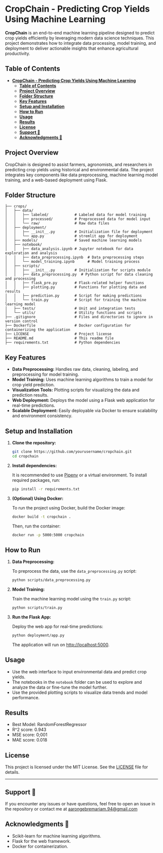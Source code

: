 # **CropChain - Predicting Crop Yields Using Machine Learning**

**CropChain** is an end-to-end machine learning pipeline designed to predict crop yields efficiently by leveraging modern data science techniques. This project demonstrates how to integrate data processing, model training, and deployment to deliver actionable insights that enhance agricultural productivity.

## **Table of Contents**

- [**CropChain - Predicting Crop Yields Using Machine Learning**](#cropchain---predicting-crop-yields-using-machine-learning)
  - [**Table of Contents**](#table-of-contents)
  - [**Project Overview**](#project-overview)
  - [**Folder Structure**](#folder-structure)
  - [**Key Features**](#key-features)
  - [**Setup and Installation**](#setup-and-installation)
  - [**How to Run**](#how-to-run)
  - [**Usage**](#usage)
  - [**Results**](#results)
  - [**License**](#license)
  - [**Support 💬**](#support-)
  - [**Acknowledgments 🙏**](#acknowledgments-)

## **Project Overview**
CropChain is designed to assist farmers, agronomists, and researchers in predicting crop yields using historical and environmental data. The project integrates key components like data preprocessing, machine learning model training, and a web-based deployment using Flask.

## **Folder Structure**

```                  
├── crops/
│   ├── data/
│   │   ├── labeled/            # Labeled data for model training
│   │   ├── processed/          # Preprocessed data for model input
│   │   └── raw/                # Raw data files
│   ├── deployment/             
│   │   ├── __init__.py         # Initialization file for deployment
│   │   └── app.py              # stremlit app for deployment
│   ├── models/                 # Saved machine learning models
│   ├── notebook/
│   │   ├── data_analysis.ipynb # Jupyter notebook for data exploration and analysis
│   │   ├── data_preprocessing.ipynb  # Data preprocessing steps
│   │   └── model_training.ipynb      # Model training process
│   ├── scripts/
│   │   ├── __init__.py         # Initialization for scripts module
│   │   ├── data_preprocessing.py  # Python script for data cleaning and processing
│   │   ├── flask_pre.py        # Flask-related helper functions
│   │   ├── plotting.py         # Functions for plotting data and results
│   │   ├── prediction.py       # Script for making predictions
│   │   └── train.py            # Script for training the machine learning model
│   ├── tests/                  # Unit and integration tests
│   └── utils/                  # Utility functions and scripts
├── .gitignore                  # Files and directories to ignore in version control
├── Dockerfile                  # Docker configuration for containerizing the application
├── LICENSE                     # Project license
├── README.md                   # This readme file
├── requirements.txt            # Python dependencies
```

## **Key Features**
- **Data Preprocessing:** Handles raw data, cleaning, labeling, and preprocessing for model training.
- **Model Training:** Uses machine learning algorithms to train a model for crop yield prediction.
- **Visualization Tools:** Plotting scripts for visualizing the data and prediction results.
- **Web Deployment:** Deploys the model using a Flask web application for real-time predictions.
- **Scalable Deployment:** Easily deployable via Docker to ensure scalability and environment consistency.

## **Setup and Installation**

1. **Clone the repository:**

   ```bash
   git clone https://github.com/yourusername/cropchain.git
   cd cropchain
   ```

2. **Install dependencies:**

   It is recommended to use [Pipenv](https://pipenv.pypa.io/en/latest/) or a virtual environment. To install required packages, run:

   ```bash
   pip install -r requirements.txt
   ```

3. **(Optional) Using Docker:**

   To run the project using Docker, build the Docker image:

   ```bash
   docker build -t cropchain .
   ```

   Then, run the container:

   ```bash
   docker run -p 5000:5000 cropchain
   ```

## **How to Run**

1. **Data Preprocessing:**
   
   To preprocess the data, use the `data_preprocessing.py` script:

   ```bash
   python scripts/data_preprocessing.py
   ```

2. **Model Training:**

   Train the machine learning model using the `train.py` script:

   ```bash
   python scripts/train.py
   ```

3. **Run the Flask App:**

   Deploy the web app for real-time predictions:

   ```bash
   python deployment/app.py
   ```

   The application will run on [http://localhost:5000](http://localhost:9696).

## **Usage**

- Use the web interface to input environmental data and predict crop yields.
- The notebooks in the `notebook` folder can be used to explore and analyze the data or fine-tune the model further.
- Use the provided plotting scripts to visualize data trends and model performance.

## **Results**
- Best Model: RandomForestRegressor
- R^2 score: 0.943
- MSE score: 0;001
- MAE score: 0.018


## **License**

This project is licensed under the MIT License. See the [LICENSE](./LICENSE) file for details.

---
## **Support 💬**
If you encounter any issues or have questions, feel free to open an issue in the repository or contact me at [aarongebremariam.94@gmail.com](Email)

## **Acknowledgments 🙏**
- Scikit-learn for machine learning algorithms.
- Flask for the web framework.
- Docker for containerization.



